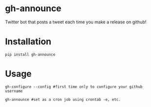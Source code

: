 # gh-announce
Twitter bot that posts a tweet each time you make a release on github!

# Installation

	pip install gh-announce

# Usage

	gh-configure --config #first time only to configure your github username

	gh-announce #set as a cron job using crontab -e, etc.